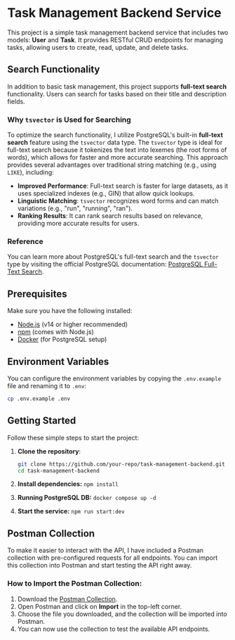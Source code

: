 # Task Management Backend Service

This project is a simple task management backend service that includes two models: **User** and **Task**. It provides RESTful CRUD endpoints for managing tasks, allowing users to create, read, update, and delete tasks.

## Search Functionality

In addition to basic task management, this project supports **full-text search** functionality. Users can search for tasks based on their title and description fields.

### Why `tsvector` is Used for Searching

To optimize the search functionality, I utilize PostgreSQL's built-in **full-text search** feature using the `tsvector` data type. The `tsvector` type is ideal for full-text search because it tokenizes the text into lexemes (the root forms of words), which allows for faster and more accurate searching. This approach provides several advantages over traditional string matching (e.g., using `LIKE`), including:

- **Improved Performance**: Full-text search is faster for large datasets, as it uses specialized indexes (e.g., GIN) that allow quick lookups.
- **Linguistic Matching**: `tsvector` recognizes word forms and can match variations (e.g., "run", "running", "ran").
- **Ranking Results**: It can rank search results based on relevance, providing more accurate results for users.

### Reference
You can learn more about PostgreSQL's full-text search and the `tsvector` type by visiting the official PostgreSQL documentation: [PostgreSQL Full-Text Search](https://www.postgresql.org/docs/current/textsearch.html).

## Prerequisites

Make sure you have the following installed:
- [Node.js](https://nodejs.org/) (v14 or higher recommended)
- [npm](https://www.npmjs.com/) (comes with Node.js)
- [Docker](https://www.docker.com/) (for PostgreSQL setup)


## Environment Variables

You can configure the environment variables by copying the `.env.example` file and renaming it to `.env`:
```bash
cp .env.example .env
```

## Getting Started

Follow these simple steps to start the project:

1. **Clone the repository**:
   ```bash
   git clone https://github.com/your-repo/task-management-backend.git
   cd task-management-backend

2. **Install dependencies:** `npm install`

3. **Running PostgreSQL DB:** `docker compose up -d`

4. **Start the service:** `npm run start:dev`


## Postman Collection

To make it easier to interact with the API, I have included a Postman collection with pre-configured requests for all endpoints. You can import this collection into Postman and start testing the API right away.

### How to Import the Postman Collection:

1. Download the [Postman Collection](./postman/task-management.postman_collection.json).
2. Open Postman and click on **Import** in the top-left corner.
3. Choose the file you downloaded, and the collection will be imported into Postman.
4. You can now use the collection to test the available API endpoints.

